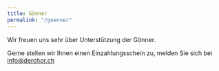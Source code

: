 ```yaml
---
title: Gönner
permalink: "/goenner"
---
```


Wir freuen uns sehr über Unterstützung der Gönner.

Gerne stellen wir Ihnen einen Einzahlungsschein zu, melden Sie sich bei [info@derchor.ch](mailto:info@derchor.ch)